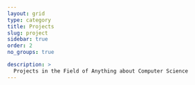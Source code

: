 ```yaml
---
layout: grid
type: category
title: Projects
slug: project
sidebar: true
order: 2
no_groups: true

description: >
  Projects in the Field of Anything about Computer Science
---
```

